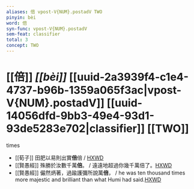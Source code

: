 ```yaml
---
aliases: 倍 vpost-V{NUM}.postadV TWO
pinyin: bèi
word: 倍
syn-func: vpost-V{NUM}.postadV
sem-feat: classifier
total: 3
concept: TWO 
---
```

# [[倍]] *[[bèi]]*  [[uuid-2a3939f4-c1e4-4737-b96b-1359a065f3ac|vpost-V{NUM}.postadV]] [[uuid-14056dfd-9bb3-49e4-93d1-93de5283e702|classifier]] [[TWO]]
times
 - [[荀子]] 田肥以易則出實**倍**倍 / [HXWD](https://hxwd.org/textview.html?location=KR3a0002_tls_010-2a.11)
 - [[賢愚經]] 殊勝於汝數千萬**倍**。 / 遠遠地超過你幾千萬倍了。[HXWD](https://hxwd.org/textview.html?location=KR6b0059_T_001-0354c.66)
 - [[賢愚經]] 儼然炳著，過踰護彌所說萬**倍**， / he was ten thousand times more majestic and brilliant than what Humi had said.[HXWD](https://hxwd.org/textview.html?location=KR6b0059_T_010-0419b.4)